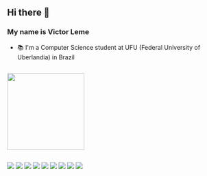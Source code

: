 ## Hi there 👋
### My name is Victor Leme
- 📚 I'm a Computer Science student at UFU (Federal University of Uberlandia) in Brazil
  
  ##
 
<div>
  <a href="https://github.com/VictorLemeFernandes">
  <img height="180em" src="https://github-readme-stats.vercel.app/api/top-langs/?username=VictorLemeFernandes&layout=compact&langs_count=7&theme=dracula"/>
</div>
    
  ##
 
<a href="https://www.linkedin.com/in/victor-leme-fernandes-2759571b8/" target="_blank"><img src="https://img.shields.io/badge/-LinkedIn-%230077B5?style=for-the-badge&logo=linkedin&logoColor=white" target="_blank"></a>
<img src="https://img.shields.io/badge/mysql-%2300f.svg?style=for-the-badge&logo=mysql&logoColor=white" target="_blank">
<img src="https://img.shields.io/badge/Insomnia-black?style=for-the-badge&logo=insomnia&logoColor=5849BE" target="_blank">
<img src="https://img.shields.io/badge/spring-%236DB33F.svg?style=for-the-badge&logo=spring&logoColor=white" target="_blank">
<img src="https://img.shields.io/badge/Flutter-%2302569B.svg?style=for-the-badge&logo=Flutter&logoColor=white" target="_blank">
<img src="https://img.shields.io/badge/java-%23ED8B00.svg?style=for-the-badge&logo=openjdk&logoColor=white" target="_blank">
<img src="https://img.shields.io/badge/python-3670A0?style=for-the-badge&logo=python&logoColor=ffdd54" target="_blank">
<img src="https://img.shields.io/badge/Ubuntu-E95420?style=for-the-badge&logo=ubuntu&logoColor=white" target="_blank">
<img src="https://img.shields.io/badge/Windows-0078D6?style=for-the-badge&logo=windows&logoColor=white" target="_blank">
